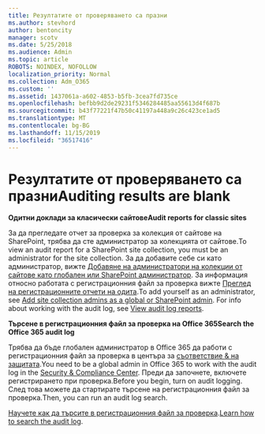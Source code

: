 ```yaml
---
title: Резултатите от проверяването са празни
ms.author: stevhord
author: bentoncity
manager: scotv
ms.date: 5/25/2018
ms.audience: Admin
ms.topic: article
ROBOTS: NOINDEX, NOFOLLOW
localization_priority: Normal
ms.collection: Adm_O365
ms.custom: ''
ms.assetid: 1437061a-a602-4853-b5fb-3cea7fd735ce
ms.openlocfilehash: befbb9d2de29231f5346284485aa55613d4f687b
ms.sourcegitcommit: b43f77221f47b50c41197a448a9c26c423ce1ad5
ms.translationtype: MT
ms.contentlocale: bg-BG
ms.lasthandoff: 11/15/2019
ms.locfileid: "36517416"
---
```

# <a name="auditing-results-are-blank"></a><span data-ttu-id="2b23b-102">Резултатите от проверяването са празни</span><span class="sxs-lookup"><span data-stu-id="2b23b-102">Auditing results are blank</span></span>

 <span data-ttu-id="2b23b-103">**Одитни доклади за класически сайтове**</span><span class="sxs-lookup"><span data-stu-id="2b23b-103">**Audit reports for classic sites**</span></span>
  
<span data-ttu-id="2b23b-104">За да прегледате отчет за проверка за колекция от сайтове на SharePoint, трябва да сте администратор за колекцията от сайтове.</span><span class="sxs-lookup"><span data-stu-id="2b23b-104">To view an audit report for a SharePoint site collection, you must be an administrator for the site collection.</span></span> <span data-ttu-id="2b23b-105">За да добавите себе си като администратор, вижте [Добавяне на администратори на колекции от сайтове като глобален или SharePoint администратор](https://go.microsoft.com/fwlink/?linkid=869390). За информация относно работата с регистрационния файл за проверка вижте [Преглед на регистрационните отчети на одита](https://go.microsoft.com/fwlink/?linkid=395237).</span><span class="sxs-lookup"><span data-stu-id="2b23b-105">To add yourself as an administrator, see [Add site collection admins as a global or SharePoint admin](https://go.microsoft.com/fwlink/?linkid=869390). For info about working with the audit log, see [View audit log reports](https://go.microsoft.com/fwlink/?linkid=395237).</span></span> 
  
 <span data-ttu-id="2b23b-106">**Търсене в регистрационния файл за проверка на Office 365**</span><span class="sxs-lookup"><span data-stu-id="2b23b-106">**Search the Office 365 audit log**</span></span>
  
<span data-ttu-id="2b23b-107">Трябва да бъде глобален администратор в Office 365 да работи с регистрационния файл за проверка в центъра за [съответствие &amp; на защитата](https://protection.office.com).</span><span class="sxs-lookup"><span data-stu-id="2b23b-107">You need to be a global admin in Office 365 to work with the audit log in the [Security &amp; Compliance Center](https://protection.office.com).</span></span> <span data-ttu-id="2b23b-108">Преди да започнете, включете регистрирането при проверка.</span><span class="sxs-lookup"><span data-stu-id="2b23b-108">Before you begin, turn on audit logging.</span></span> <span data-ttu-id="2b23b-109">След това можете да стартирате търсене на регистрационния файл за проверка.</span><span class="sxs-lookup"><span data-stu-id="2b23b-109">Then, you can run an audit log search.</span></span> 
  
<span data-ttu-id="2b23b-110">[Научете как да търсите в регистрационния файл за проверка](https://go.microsoft.com/fwlink/?linkid=708432).</span><span class="sxs-lookup"><span data-stu-id="2b23b-110">[Learn how to search the audit log](https://go.microsoft.com/fwlink/?linkid=708432).</span></span>
  

